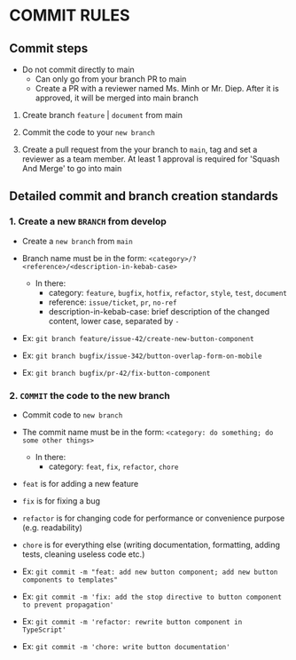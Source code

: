 # COMMIT RULES

## Commit steps

- Do not commit directly to main
  - Can only go from your branch PR to main
  - Create a PR with a reviewer named Ms. Minh or Mr. Diep. After it is approved, it will be merged into main branch

1. Create branch `feature` | `document` from main

2. Commit the code to your `new branch`

3. Create a pull request from the your branch to `main`, tag and set a reviewer as a team member. At least 1 approval is required for 'Squash And Merge' to go into main

## Detailed commit and branch creation standards

### 1. Create a new `BRANCH` from develop

- Create a `new branch` from `main`

- Branch name must be in the form: `<category>/?<reference>/<description-in-kebab-case>`

  - In there:
    - category: `feature`, `bugfix`, `hotfix`, `refactor`, `style`, `test`, `document`
    - reference: `issue/ticket`, `pr`, `no-ref`
    - description-in-kebab-case: brief description of the changed content, lower case, separated by `-`

- Ex: `git branch feature/issue-42/create-new-button-component`
- Ex: `git branch bugfix/issue-342/button-overlap-form-on-mobile`
- Ex: `git branch bugfix/pr-42/fix-button-component`

### 2. `COMMIT` the code to the new branch

- Commit code to `new branch`

- The commit name must be in the form: `<category: do something; do some other things>`

  - In there:
    - category: `feat`, `fix`, `refactor`, `chore`

- `feat` is for adding a new feature
- `fix` is for fixing a bug
- `refactor` is for changing code for performance or convenience purpose (e.g. readability)
- `chore` is for everything else (writing documentation, formatting, adding tests, cleaning useless code etc.)

- Ex: `git commit -m "feat: add new button component; add new button components to templates"`
- Ex: `git commit -m 'fix: add the stop directive to button component to prevent propagation'`
- Ex: `git commit -m 'refactor: rewrite button component in TypeScript'`
- Ex: `git commit -m 'chore: write button documentation'`
